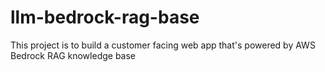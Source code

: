 # llm-bedrock-rag-base
This project is to build a customer facing web app that's powered by AWS Bedrock RAG knowledge base
